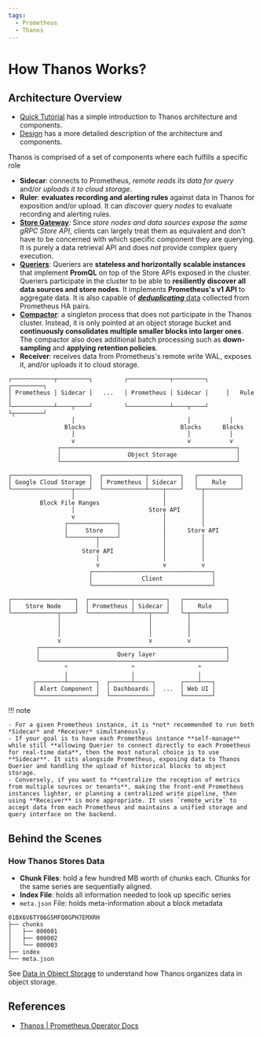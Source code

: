 ```yaml
---
tags:
  - Prometheus
  - Thanos
---
```

# How Thanos Works?


## Architecture Overview

- [Quick Tutorial](https://thanos.io/tip/thanos/quick-tutorial.md/) has a simple introduction to Thanos architecture and components.
- [Design](https://thanos.io/tip/thanos/design.md/) has a more detailed description of the architecture and components.

Thanos is comprised of a set of components where each fulfills a specific role

- **Sidecar**: connects to Prometheus, *remote reads its data for query* and/or *uploads it to cloud storage*.
- **Ruler**: **evaluates recording and alerting rules** against data in Thanos for exposition and/or upload. It can *discover query nodes* to evaluate recording and alerting rules.
- [**Store Gateway**](https://thanos.io/tip/thanos/design.md/#stores): Since *store nodes and data sources expose the same gRPC Store API*, clients can largely treat them as equivalent and don't have to be concerned with which specific component they are querying. It is purely a data retrieval API and does *not* provide complex query execution.
- [**Queriers**](https://thanos.io/tip/thanos/design.md/#query-layer): Queriers are **stateless and horizontally scalable instances** that implement **PromQL** on top of the Store APIs exposed in the cluster. Queriers participate in the cluster to be able to **resiliently discover all data sources and store nodes**. It implements **Prometheus's v1 API** to aggregate data. It is also capable of [***deduplicating*** data](https://thanos.io/tip/thanos/quick-tutorial.md/#deduplicating-data-from-prometheus-ha-pairs) collected from Prometheus HA pairs.
- [**Compactor**](https://thanos.io/tip/thanos/design.md/#compactor): a singleton process that does not participate in the Thanos cluster. Instead, it is only pointed at an object storage bucket and **continuously consolidates multiple smaller blocks into larger ones**. The compactor also does additional batch processing such as **down-sampling** and **applying retention policies**.
- **Receiver**: receives data from Prometheus's remote write WAL, exposes it, and/or uploads it to cloud storage.

```
┌────────────┬─────────┐         ┌────────────┬─────────┐     ┌─────────┐
│ Prometheus │ Sidecar │   ...   │ Prometheus │ Sidecar │     │   Rule  │
└────────────┴────┬────┘         └────────────┴────┬────┘     └┬────────┘
                  │                                │           │
                Blocks                           Blocks      Blocks
                  │                                │           │
                  v                                v           v
              ┌──────────────────────────────────────────────────┐
              │                   Object Storage                 │
              └──────────────────────────────────────────────────┘

```

```
┌──────────────────────┐  ┌────────────┬─────────┐   ┌────────────┐
│ Google Cloud Storage │  │ Prometheus │ Sidecar │   │    Rule    │
└─────────────────┬────┘  └────────────┴────┬────┘   └─┬──────────┘
                  │                         │          │
         Block File Ranges                  │          │
                  │                     Store API      │
                  v                         │          │
                ┌──────────────┐            │          │
                │     Store    │            │      Store API
                └────────┬─────┘            │          │
                         │                  │          │
                     Store API              │          │
                         │                  │          │
                         v                  v          v
                       ┌──────────────────────────────────┐
                       │              Client              │
                       └──────────────────────────────────┘
```

```
┌──────────────────┐  ┌────────────┬─────────┐   ┌────────────┐
│    Store Node    │  │ Prometheus │ Sidecar │   │    Rule    │
└─────────────┬────┘  └────────────┴────┬────┘   └─┬──────────┘
              │                         │          │
              │                         │          │
              │                         │          │
              v                         v          v
        ┌─────────────────────────────────────────────────────┐
        │                      Query layer                    │
        └─────────────────────────────────────────────────────┘
                ^                  ^                  ^
                │                  │                  │
       ┌────────┴────────┐  ┌──────┴─────┐       ┌────┴───┐
       │ Alert Component │  │ Dashboards │  ...  │ Web UI │
       └─────────────────┘  └────────────┘       └────────┘
```


!!! note

    - For a given Prometheus instance, it is *not* recommended to run both *Sidecar* and *Receiver* simultaneously.
    - If your goal is to have each Prometheus instance **self-manage** while still **allowing Querier to connect directly to each Prometheus for real-time data**, then the most natural choice is to use **Sidecar**. It sits alongside Prometheus, exposing data to Thanos Querier and handling the upload of historical blocks to object storage.
    - Conversely, if you want to **centralize the reception of metrics from multiple sources or tenants**, making the front-end Prometheus instances lighter, or planning a centralized write pipeline, then using **Receiver** is more appropriate. It uses `remote_write` to accept data from each Prometheus and maintains a unified storage and query interface on the backend.


## Behind the Scenes

### How Thanos Stores Data

- **Chunk Files**: hold a few hundred MB worth of chunks each. Chunks for the same series are sequentially aligned.
- **Index File**: holds all information needed to look up specific series
- `meta.json` File: holds meta-information about a block metadata

```
01BX6V6TY06G5MFQ0GPH7EMXRH
├── chunks
│   ├── 000001
│   ├── 000002
│   └── 000003
├── index
└── meta.json
```

See [Data in Object Storage](https://thanos.io/tip/thanos/storage.md/#data-in-object-storage) to understand how Thanos organizes data in object storage.


## References

- [Thanos | Prometheus Operator Docs](https://prometheus-operator.dev/docs/platform/thanos/)

